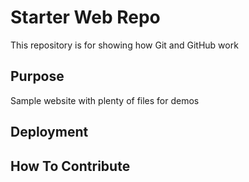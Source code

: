 # Starter Web Repo

This repository is for showing how Git and GitHub work

## Purpose

Sample website with plenty of files for demos

## Deployment 

## How To Contribute